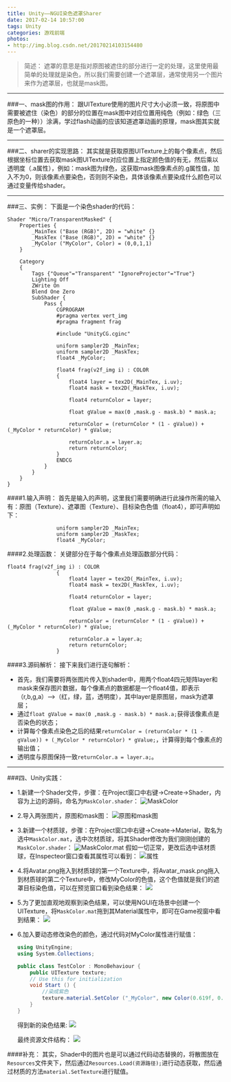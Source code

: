 ```yaml
---
title: Unity——NGUI染色遮罩Sharer
date: 2017-02-14 10:57:00
tags: Unity
categories: 游戏前端
photos:
- http://img.blog.csdn.net/20170214103154480
---
```


>简述：
遮罩的意思是指对原图被遮住的部分进行一定的处理，这里使用最简单的处理就是染色，所以我们需要创建一个遮罩层，通常使用另一个图片来作为遮罩层，也就是mask图。

<!--more-->
---
###一、mask图的作用：
跟UITexture使用的图片尺寸大小必须一致，将原图中需要被遮住（染色）的部分的位置在mask图中对应位置用纯色（例如：绿色（三原色的一种））涂满，学过flash动画的应该知道遮罩动画的原理，mask图其实就是一个遮罩层。

---
###二、sharer的实现思路：
其实就是获取原图UITexture上的每个像素点，然后根据坐标位置去获取mask图UITexture对应位置上指定颜色值的有无，然后乘以透明度（.a属性），例如：mask图为绿色，这获取mask图像素点的.g属性值，加入不为0，则该像素点要染色，否则则不染色，具体该像素点要染成什么颜色可以通过变量传给shader。

---
###三、实例：
下面是一个染色shader的代码：
```cg
Shader "Micro/TransparentMasked" {
	Properties {
		_MainTex ("Base (RGB)", 2D) = "white" {}
		_MaskTex ("Base (RGB)", 2D) = "white" {}
		_MyColor ("MyColor", Color) = (0,0,1,1)
	}
	
	Category
	{	
		Tags {"Queue"="Transparent" "IgnoreProjector"="True"}
		Lighting Off
		ZWrite On
		Blend One Zero
		SubShader {
			Pass {
				CGPROGRAM
				#pragma vertex vert_img
				#pragma fragment frag
	
				#include "UnityCG.cginc"
	
				uniform sampler2D _MainTex;
				uniform sampler2D _MaskTex;
				float4 _MyColor;
	
				float4 frag(v2f_img i) : COLOR 
				{
					float4 layer = tex2D(_MainTex, i.uv);					
					float4 mask = tex2D(_MaskTex, i.uv);
									
					float4 returnColor = layer;

					float gValue = max(0 ,mask.g - mask.b) * mask.a;

					returnColor = (returnColor * (1 - gValue)) + (_MyColor * returnColor) * gValue;

					returnColor.a = layer.a;
					return returnColor;
				}
				ENDCG
			}
		}
	}
}
```
####1.输入声明：
首先是输入的声明，这里我们需要明确进行此操作所需的输入有：原图（Texture）、遮罩图（Texture）、目标染色色值（float4），即可声明如下：
```
				uniform sampler2D _MainTex;
				uniform sampler2D _MaskTex;
				float4 _MyColor;
```

####2.处理函数：
关键部分在于每个像素点处理函数部分代码：
```
float4 frag(v2f_img i) : COLOR 
				{
					float4 layer = tex2D(_MainTex, i.uv);					
					float4 mask = tex2D(_MaskTex, i.uv);
									
					float4 returnColor = layer;

					float gValue = max(0 ,mask.g - mask.b) * mask.a;

					returnColor = (returnColor * (1 - gValue)) + (_MyColor * returnColor) * gValue;

					returnColor.a = layer.a;
					return returnColor;
				}
```
####3.源码解析：
接下来我们进行逐句解析：
- 首先，我们需要将两张图片传入到shader中，用两个float4四元矩阵layer和mask来保存图片数据，每个像素点的数据都是一个float4值，即表示（r,b,g,a）——>（红，绿，蓝，透明度），其中layer是原图层，mask为遮罩层；
- 通过``float gValue = max(0 ,mask.g - mask.b) * mask.a;``获得该像素点是否染色的状态；
- 计算每个像素点染色之后的结果``returnColor = (returnColor * (1 - gValue)) + (_MyColor * returnColor) * gValue;``，计算得到每个像素点的输出值；
- 透明度与原图保持一致``returnColor.a = layer.a;``。

---
###四、Unity实践：
- 1.新建一个Shader文件，步骤：在Project窗口中右键->Create->Shader，内容为上边的源码，命名为``MaskColor.shader``：
![MaskColor](http://img.blog.csdn.net/20170214103445766)
- 2.导入两张图片，原图和mask图：
![原图和mask图](http://img.blog.csdn.net/20170214103154480)
- 3.新建一个材质球，步骤：在Project窗口中右键->Create->Material，取名为选中``MaskColor.mat``，选中次材质球，将其Shader修改为我们刚刚创建的``MaskColor.shader``：
![MaskColor.mat](http://img.blog.csdn.net/20170214103401577)
假如一切正常，更改后选中该材质球，在Inspecteor窗口查看其属性可以看到：
![属性](http://img.blog.csdn.net/20170214103809974)
- 4.将Avatar.png拖入到材质球的第一个Texture中，将Avatar_mask.png拖入到材质球的第二个Texture中，修改MyColor的色值，这个色值就是我们的遮罩目标染色值，可以在预览窗口看到染色结果：
![](http://img.blog.csdn.net/20170214104456655)
- 5.为了更加直观地观察到染色结果，可以使用NGUI在场景中创建一个UITexture，将``MaskColor.mat``拖到其Material属性中，即可在Game视窗中看到结果：
![](http://img.blog.csdn.net/20170214105647261)
- 6.加入要动态修改染色的颜色，通过代码对MyColor属性进行赋值：
    ```C#
    using UnityEngine;
    using System.Collections;

    public class TestColor : MonoBehaviour {
        public UITexture texture;
        // Use this for initialization
        void Start () {
            //染成紫色
            texture.material.SetColor ("_MyColor", new Color(0.619f, 0.431f, 0.717f));
        }
    }
    ```
    得到新的染色结果:
    ![](http://img.blog.csdn.net/20170214110324296)

	最终资源文件结构：
	![](http://img.blog.csdn.net/20170214111019580)

####补充：
其实，Shader中的图片也是可以通过代码动态替换的，将散图放在``Resources``文件夹下，然后通过``Resources.Load(资源路径);``进行动态获取，然后通过材质的方法``material.SetTexture``进行赋值。